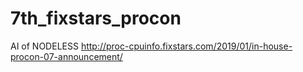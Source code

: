 # 7th_fixstars_procon
AI of NODELESS
http://proc-cpuinfo.fixstars.com/2019/01/in-house-procon-07-announcement/
